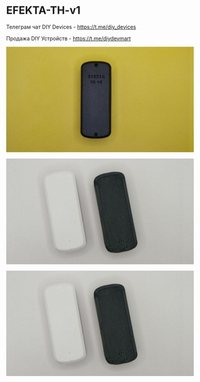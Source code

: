 # EFEKTA-TH-v1

Телеграм чат DIY Devices - https://t.me/diy_devices

Продажа DIY Устройств - https://t.me/diydevmart

![EFEKTA TH v1 Temperature and humidity sensor](https://raw.githubusercontent.com/smartboxchannel/EFEKTA-TH-v1/main/Images/photo_2024-01-18_16-10-46%20(2).jpg) 

![EFEKTA TH v1 Temperature and humidity sensor](https://raw.githubusercontent.com/smartboxchannel/EFEKTA-TH-v1/main/Images/photo_2024-01-18_16-15-21.jpg) 

![EFEKTA TH v1 Temperature and humidity sensor](https://raw.githubusercontent.com/smartboxchannel/EFEKTA-TH-v1/main/Images/photo_2024-01-18_16-15-21.jpg) 
